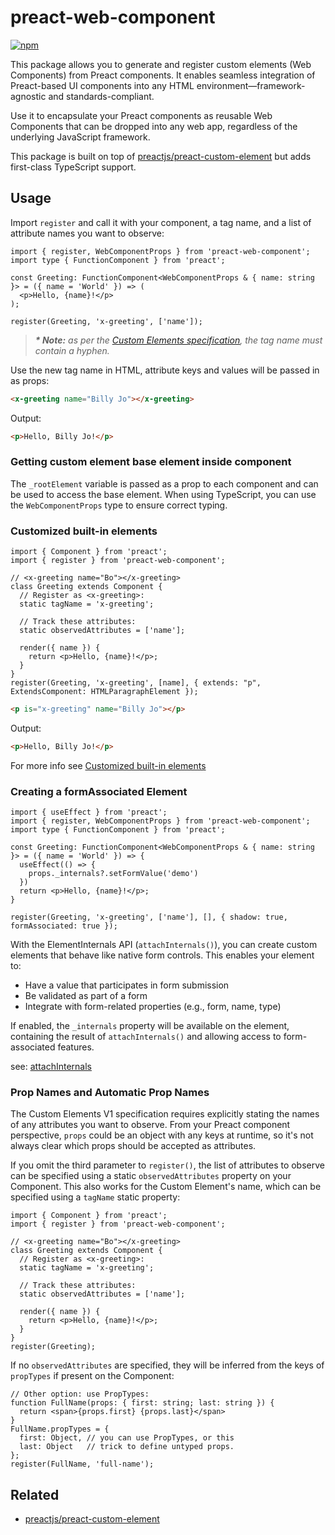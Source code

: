 # preact-web-component

[![npm](https://img.shields.io/npm/v/preact-web-component)](https://www.npmjs.com/package/preact-web-component)

This package allows you to generate and register custom elements (Web Components) from Preact components. It enables 
seamless integration of Preact-based UI components into any HTML environment—framework-agnostic and standards-compliant.

Use it to encapsulate your Preact components as reusable Web Components that can be dropped into any web app, regardless 
of the underlying JavaScript framework.

This package is built on top of [preactjs/preact-custom-element](https://github.com/preactjs/preact-custom-element) but
adds first-class TypeScript support.

## Usage

Import `register` and call it with your component, a tag name, and a list of attribute names you want to observe:

```tsx
import { register, WebComponentProps } from 'preact-web-component';
import type { FunctionComponent } from 'preact';

const Greeting: FunctionComponent<WebComponentProps & { name: string }> = ({ name = 'World' }) => (
  <p>Hello, {name}!</p>
);

register(Greeting, 'x-greeting', ['name']);
```

> _**\* Note:** as per the [Custom Elements specification](https://html.spec.whatwg.org/multipage/custom-elements.html#valid-custom-element-name), the tag name must contain a hyphen._

Use the new tag name in HTML, attribute keys and values will be passed in as props:

```html
<x-greeting name="Billy Jo"></x-greeting>
```

Output:

```html
<p>Hello, Billy Jo!</p>
```

### Getting custom element base element inside component

The `_rootElement` variable is passed as a prop to each component and can be used to access the base element. When using 
TypeScript, you can use the `WebComponentProps` type to ensure correct typing.

### Customized built-in elements

```tsx
import { Component } from 'preact';
import { register } from 'preact-web-component';

// <x-greeting name="Bo"></x-greeting>
class Greeting extends Component {
  // Register as <x-greeting>:
  static tagName = 'x-greeting';

  // Track these attributes:
  static observedAttributes = ['name'];

  render({ name }) {
    return <p>Hello, {name}!</p>;
  }
}
register(Greeting, 'x-greeting', [name], { extends: "p", ExtendsComponent: HTMLParagraphElement });
```

```html
<p is="x-greeting" name="Billy Jo"></p>
```

Output:

```html
<p>Hello, Billy Jo!</p>
```

For more info see [Customized built-in elements](https://developer.mozilla.org/en-US/docs/Web/API/Web_components/Using_custom_elements#customized_built-in_elements)

### Creating a formAssociated Element

```tsx
import { useEffect } from 'preact';
import { register, WebComponentProps } from 'preact-web-component';
import type { FunctionComponent } from 'preact';

const Greeting: FunctionComponent<WebComponentProps & { name: string }> = ({ name = 'World' }) => {
  useEffect(() => {
    props._internals?.setFormValue('demo')
  })
  return <p>Hello, {name}!</p>;
}

register(Greeting, 'x-greeting', ['name'], [], { shadow: true, formAssociated: true });
```

With the ElementInternals API (`attachInternals()`), you can create custom elements that behave like native form 
controls. This enables your element to:

- Have a value that participates in form submission
- Be validated as part of a form
- Integrate with form-related properties (e.g., form, name, type)

If enabled, the `_internals` property will be available on the element, containing the result of `attachInternals()` 
and allowing access to form-associated features.

see: [attachInternals](https://developer.mozilla.org/en-US/docs/Web/API/HTMLElement/attachInternals)

### Prop Names and Automatic Prop Names

The Custom Elements V1 specification requires explicitly stating the names of any attributes you want to observe. 
From your Preact component perspective, `props` could be an object with any keys at runtime, so it's not always clear 
which props should be accepted as attributes.

If you omit the third parameter to `register()`, the list of attributes to observe can be specified using a 
static `observedAttributes` property on your Component. This also works for the Custom Element's name, which can be 
specified using a `tagName` static property:

```tsx
import { Component } from 'preact';
import { register } from 'preact-web-component';

// <x-greeting name="Bo"></x-greeting>
class Greeting extends Component {
  // Register as <x-greeting>:
  static tagName = 'x-greeting';

  // Track these attributes:
  static observedAttributes = ['name'];

  render({ name }) {
    return <p>Hello, {name}!</p>;
  }
}
register(Greeting);
```

If no `observedAttributes` are specified, they will be inferred from the keys of `propTypes` if present on the Component:

```tsx
// Other option: use PropTypes:
function FullName(props: { first: string; last: string }) {
  return <span>{props.first} {props.last}</span>
}
FullName.propTypes = {
  first: Object, // you can use PropTypes, or this
  last: Object   // trick to define untyped props.
};
register(FullName, 'full-name');
```

## Related

- [preactjs/preact-custom-element](https://github.com/preactjs/preact-custom-element)
